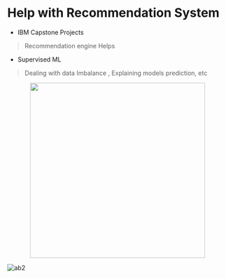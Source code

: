 # Help with Recommendation System
- IBM Capstone Projects 
> Recommendation engine Helps
- Supervised ML
> Dealing with data Imbalance , Explaining models prediction, etc

<p align='center'>
  <a href="#"><img src="https://user-images.githubusercontent.com/96771321/215283364-b70943e9-056b-4c6a-b7cd-7a170b365349.jpg" width="400"></a>
</p>

![ab2](https://user-images.githubusercontent.com/96771321/215283364-b70943e9-056b-4c6a-b7cd-7a170b365349.jpg)

